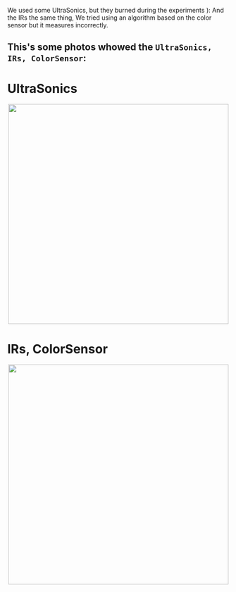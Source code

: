 We used some UltraSonics, but they burned during the experiments ):
And the IRs the same thing, We tried using an algorithm based on the color sensor but it measures incorrectly.
## This's some photos whowed the `UltraSonics, IRs, ColorSensor`:

UltraSonics
===========
<p align="center">
  <img src="https://github.com/user-attachments/assets/317b1b24-3fd6-4d9d-9086-a822926bb834" width="500">
</p>

IRs, ColorSensor
================
<p align="center">
  <img src="https://github.com/user-attachments/assets/1521a3a6-c4a5-4144-9fb0-0907f7e61413" width="500">
</p>
